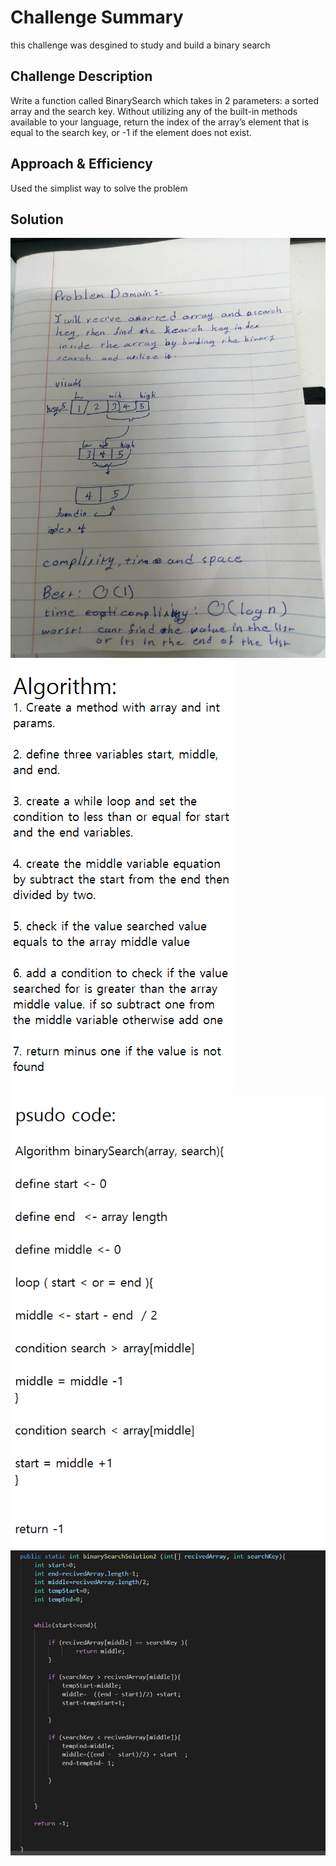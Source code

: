 # Challenge Summary
this challenge was desgined to study and build a binary search  

## Challenge Description
Write a function called BinarySearch which takes in 2 parameters: a sorted array and the search key. Without utilizing any of the built-in methods available to your language, return the index of the array’s element that is equal to the search key, or -1 if the element does not exist.
## Approach & Efficiency
Used the simplist way to solve the problem

## Solution

![array reversed solution](https://github.com/anassawalha95/data-structures-and-algorithms/blob/main/challenges/assests/binarySearch.png?raw=true)
![Algorithm](https://github.com/anassawalha95/data-structures-and-algorithms/blob/main/challenges/assests/array-binary-search-Algorithm.png?raw=true)
![pseudo](https://github.com/anassawalha95/data-structures-and-algorithms/blob/main/challenges/assests/array-binary-code-pseudo%20code.png?raw=true)
![code](https://github.com/anassawalha95/data-structures-and-algorithms/blob/main/challenges/assests/array-binary-code.png?raw=true)
